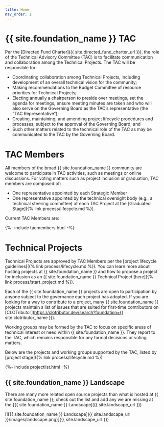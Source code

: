 ```yaml
---
title: Home
nav_order: 1
---
```


# {{ site.foundation_name }} TAC

Per the [Directed Fund Charter]({{ site.directed_fund_charter_url }}), the role of the Technical Advisory Committee (TAC) is to facilitate communication and collaboration among the Technical Projects. The TAC will be responsible for:

- Coordinating collaboration among Technical Projects, including development of an overall technical vision for the community;
- Making recommendations to the Budget Committee of resource priorities for Technical Projects;
- Electing annually a chairperson to preside over meetings, set the agenda for meetings, ensure meeting minutes are taken and who will also serve on the Governing Board as the TAC’s representative (the “TAC Representative”);
- Creating, maintaining, and amending project lifecycle procedures and processes, subject to the approval of the Governing Board; and
- Such other matters related to the technical role of the TAC as may be communicated to the TAC by the Governing Board.

# TAC Members

All members of the broad {{ site.foundation_name }} community are welcome to participate in TAC activities, such as meetings or online discussions. For voting matters such as project inclusion or graduation, TAC members are composed of:

* One representative appointed by each Strategic Member
* One representative appointed by the technical oversight body (e.g., a technical steering committee) of each TAC Project at the [Graduated Stage]({% link process/lifecycle.md %}).

Current TAC Members are:

{%- include tacmembers.html -%}

# Technical Projects 

Technical Projects are approved by TAC Members per the [project lifecycle guidelines]({% link process/lifecycle.md %}). You can learn more about hosting projects at {{ site.foundation_name }} and how to propose a project for inclusion as an {{ site.foundation_name }} Technical Project [here]({% link process/start_project.md %}).

Each of the {{ site.foundation_name }} projects are open to participation by anyone subject to the governance each project has adopted. If you are looking for a way to contribute to a project, many {{ site.foundation_name }} projects maintain a list of issues that are suited for first-time contributors on [CLOTributor](https://clotributor.dev/search?foundation={{ site.clotributor_name }}).

Working groups may be formed by the TAC to focus on specific areas of technical interest or need within {{ site.foundation_name }}.  They report to the TAC, which remains responsible for any formal decisions or voting matters.

Below are the projects and working groups supported by the TAC, listed by [project stage]({% link process/lifecycle.md %})

{%- include projectlist.html -%}

## {{ site.foundation_name }} Landscape

There are many more related open source projects than what is hosted at {{ site.foundation_name }}; check out the list and add any we are missing at the [{{ site.foundation_name }} Landscape]({{ site.landscape_url }})

[![{{ site.foundation_name }} Landscape]({{ site.landscape_url }}/images/landscape.png)]({{ site.landscape_url }})
